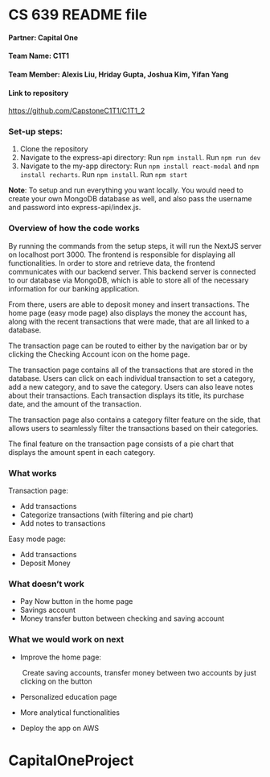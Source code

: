 # CS 639 README file

#### Partner: Capital One

#### Team Name: C1T1

#### Team Member: Alexis Liu, Hriday Gupta, Joshua Kim, Yifan Yang

#### Link to repository

https://github.com/CapstoneC1T1/C1T1_2

### Set-up steps:

1. Clone the repository
2. Navigate to the express-api directory: Run `npm install`. Run `npm run dev`
3. Navigate to the my-app directory: Run `npm install react-modal` and `npm install recharts`. Run `npm install`. Run `npm start`

**Note**: To setup and run everything you want locally. You would need to create your own MongoDB database as well, and also pass the username and password into express-api/index.js.

### Overview of how the code works

By running the commands from the setup steps, it will run the NextJS server on localhost port 3000. The frontend is responsible for displaying all functionalities. In order to store and retrieve data, the frontend communicates with our backend server. This backend server is connected to our database via MongoDB, which is able to store all of the necessary information for our banking application.

From there, users are able to deposit money and insert transactions. The home page (easy mode page) also displays the money the account has, along with the recent transactions that were made, that are all linked to a database. 

The transaction page can be routed to either by the navigation bar or by clicking the Checking Account icon on the home page. 

The transaction page contains all of the transactions that are stored in the database. Users can click on each individual transaction to set a category, add a new category, and to save the category. Users can also leave notes about their transactions. Each transaction displays its title, its purchase date, and the amount of the transaction. 

The transaction page also contains a category filter feature on the side, that allows users to seamlessly filter the transactions based on their categories. 

The final feature on the transaction page consists of a pie chart that displays the amount spent in each category.

### What works

Transaction page:

- Add transactions
- Categorize transactions (with filtering and pie chart)
- Add notes to transactions

Easy mode page:

- Add transactions
- Deposit Money

### What doesn’t work

- Pay Now button in the home page
- Savings account
- Money transfer button between checking and saving account

### What we would work on next

- Improve the home page:

  ​	Create saving accounts, transfer money between two accounts by just clicking on the button

- Personalized education page

- More analytical functionalities

- Deploy the app on AWS
# CapitalOneProject
